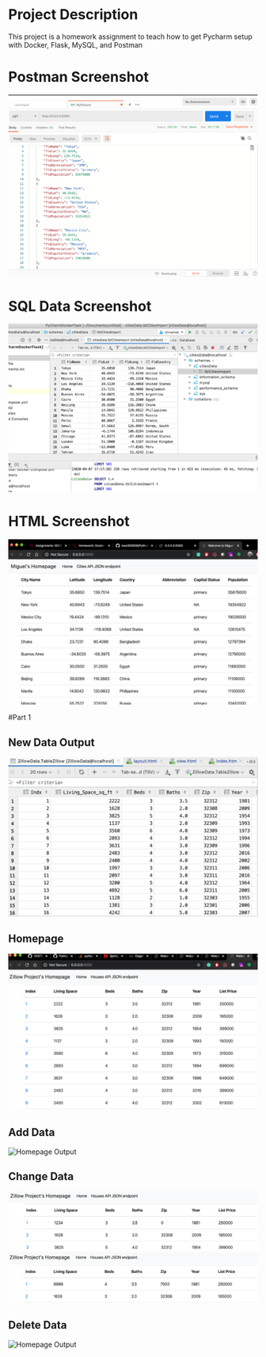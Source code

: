# Project Description
This project is a homework assignment to teach how to get Pycharm setup with Docker, Flask, MySQL, and Postman

# Postman Screenshot
![postman request output](screenshots/postman.png)

# SQL Data Screenshot
![pycharm data query](screenshots/query.png)

# HTML Screenshot
![HTML output](screenshots/html.png)

#Part 1

## New Data Output
![New Data Output](screenshots/NewData.png)

## Homepage
![Homepage Output](screenshots/Homepage.png)

## Add Data
![Homepage Output]()

## Change Data
![Edit Data](screenshots/edit1.png)
![Edit Data](screenshots/edit2.png)

## Delete Data
![Homepage Output]()




